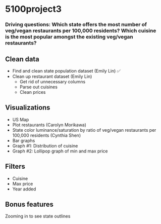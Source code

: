 # 5100project3

### Driving questions: Which state offers the most number of veg/vegan restaurants per 100,000 residents? Which cuisine is the most popular amongst the existing veg/vegan restaurants? 

## Clean data 
- Find and clean state population dataset (Emily Lin) ✅
- Clean up restaurant dataset (Emily Lin)
    -  Get rid of unnecessary columns
    - Parse out cuisines
    - Clean prices 

## Visualizations
- US Map 
- Plot restaurants (Carolyn Morikawa)
- State color luminance/saturation by ratio of veg/vegan restaurants per 100,000 residents (Cynthia Shen)
- Bar graphs
- Graph #1: Distribution of cuisine
- Graph #2: Lollipop graph of min and max price

## Filters
- Cuisine
- Max price
- Year added

## Bonus features
Zooming in to see state outlines

